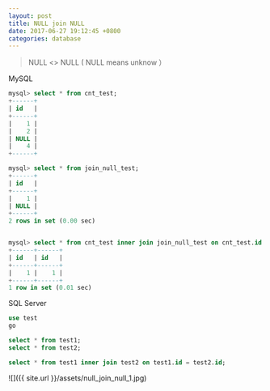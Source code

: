 ```yaml
---
layout: post
title: NULL join NULL
date: 2017-06-27 19:12:45 +0800
categories: database
---
```


> NULL <> NULL ( NULL means unknow ） 

MySQL

``` sql
mysql> select * from cnt_test;
+------+
| id   |
+------+
|    1 |
|    2 |
| NULL |
|    4 |
+------+

mysql> select * from join_null_test;
+------+
| id   |
+------+
|    1 |
| NULL |
+------+
2 rows in set (0.00 sec)


mysql> select * from cnt_test inner join join_null_test on cnt_test.id = join_null_test.id;
+------+------+
| id   | id   |
+------+------+
|    1 |    1 |
+------+------+
1 row in set (0.01 sec)

```

SQL Server

``` sql
use test
go

select * from test1;
select * from test2;

select * from test1 inner join test2 on test1.id = test2.id;
```

![]({{ site.url }}/assets/null_join_null_1.jpg)
